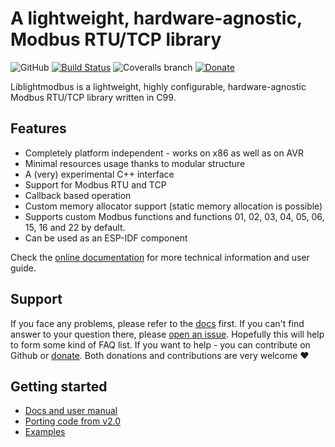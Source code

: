 # A lightweight, hardware-agnostic, Modbus RTU/TCP library
![GitHub](https://img.shields.io/github/license/Jacajack/liblightmodbus) [![Build Status](https://img.shields.io/endpoint.svg?url=https%3A%2F%2Factions-badge.atrox.dev%2Fjacajack%2Fliblightmodbus%2Fbadge%3Fref%3Ddev-v3.0&style=flat)](https://actions-badge.atrox.dev/jacajack/liblightmodbus/goto?ref=dev-v3.0) ![Coveralls branch](https://img.shields.io/coveralls/github/Jacajack/liblightmodbus/dev-v3.0) [![Donate](https://img.shields.io/badge/Donate-PayPal-blue)](https://www.paypal.com/donate?hosted_button_id=KZ7DV93D98GAL)

Liblightmodbus is a lightweight, highly configurable, hardware-agnostic Modbus RTU/TCP library written in C99.

## Features
- Completely platform independent - works on x86 as well as on AVR
- Minimal resources usage thanks to modular structure
- A (very) experimental C++ interface
- Support for Modbus RTU and TCP
- Callback based operation
- Custom memory allocator support (static memory allocation is possible)
- Supports custom Modbus functions and functions 01, 02, 03, 04, 05, 06, 15, 16 and 22 by default. 
- Can be used as an ESP-IDF component

Check the [online documentation](https://jacajack.github.io/liblightmodbus/) for more technical information and user guide.

## Support
If you face any problems, please refer to the [docs](https://jacajack.github.io/liblightmodbus/) first. If you can't find answer to your question there, please [open an issue](https://github.com/Jacajack/liblightmodbus/issues/new). Hopefully this will help to form some kind of FAQ list.
If you want to help - you can contribute on Github or [donate](https://www.paypal.com/donate/?hosted_button_id=KZ7DV93D98GAL). Both donations and contributions are very welcome :heart:

## Getting started
 - [Docs and user manual](https://jacajack.github.io/liblightmodbus/)
 - [Porting code from v2.0](https://jacajack.github.io/liblightmodbus/v3.0/porting.html)
 - [Examples](./examples/)